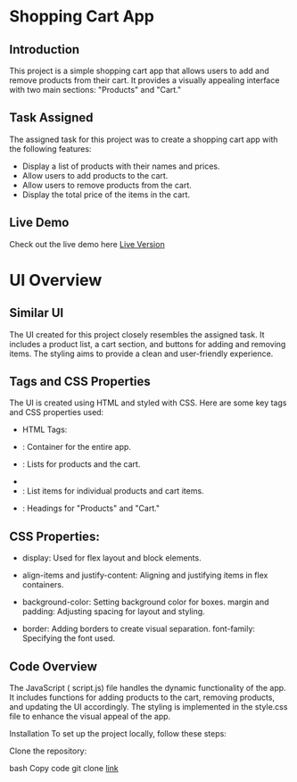 # Shopping Cart App

## Introduction
This project is a simple shopping cart app that allows users to add and remove products from their cart. It provides a visually appealing interface with two main sections: "Products" and "Cart."

## Task Assigned
The assigned task for this project was to create a shopping cart app with the following features:

* Display a list of products with their names and prices.
* Allow users to add products to the cart.
* Allow users to remove products from the cart.
* Display the total price of the items in the cart.

## Live Demo
Check out the live demo here [Live Version](https://samarthbirajdar96.github.io/Shopping-cart/)

# UI Overview
## Similar UI
The UI created for this project closely resembles the assigned task. It includes a product list, a cart section, and buttons for adding and removing items. The styling aims to provide a clean and user-friendly experience.

## Tags and CSS Properties
The UI is created using HTML and styled with CSS. Here are some key tags and CSS properties used:

  * HTML Tags:

* <div>: Container for the entire app.
* <uli>: Lists for products and the cart.
* <li>: List items for individual products and cart items.
* <h>: Headings for "Products" and "Cart."


## CSS Properties:

 * display: Used for flex layout and block elements.

* align-items and justify-content: Aligning and justifying items in flex containers.

* background-color: Setting background color for boxes.
margin and padding: Adjusting spacing for layout and styling.
* border: Adding borders to create visual separation.
font-family: Specifying the font used.


## Code Overview

The JavaScript ( script.js) file handles the dynamic functionality of the app. It includes functions for adding products to the cart, removing products, and updating the UI accordingly. The styling is implemented in the style.css file to enhance the visual appeal of the app.

Installation
To set up the project locally, follow these steps:

Clone the repository:

bash
Copy code
git clone [link](https://github.com/samarthbirajdar96/Shopping-cart.git)
